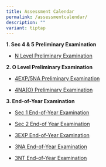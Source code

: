 ```yaml
---
title: Assessment Calendar
permalink: /assessmentcalendar/
description: ""
variant: tiptap
---
```

<p><strong>1. Sec 4 &amp; 5 Preliminary Examination</strong>
</p>
<ul data-tight="true" class="tight">
<li>
<p><a href="https://drive.google.com/file/d/1OVr2PQpCzMj2UBFrwKje_-YskY-yGJns/view?usp=sharing" rel="noopener noreferrer nofollow" target="_blank">N Level Preliminary Examination</a>
</p>
</li>
</ul>
<p><strong>2. O Level Preliminary Examination</strong>
</p>
<ul data-tight="true" class="tight">
<li>
<p><a href="https://drive.google.com/file/d/1S57JHuzN-BGhipeKi_Dgc3jfBePQLjw-/view?usp=sharing" rel="noopener noreferrer nofollow" target="_blank">4EXP/5NA Preliminary Examination</a>
</p>
</li>
<li>
<p><a href="https://drive.google.com/file/d/1Pj80HcvcytgEvBVCWrEJeEudmJ7XcW8t/view?usp=sharing" rel="noopener noreferrer nofollow" target="_blank">4NA(O) Preliminary Examination</a>
</p>
</li>
</ul>
<p><strong>3. End-of-Year Examination</strong>
</p>
<ul data-tight="true" class="tight">
<li>
<p><a href="https://drive.google.com/file/d/1Jkq9matvQqQMSXt4sp0n3oTWIdLTwoNQ/view?usp=sharing" rel="noopener nofollow" target="_blank">Sec 1 End-of-Year Examination</a>
</p>
</li>
<li>
<p><a href="https://drive.google.com/file/d/1XB5oio6ewSwGQXW23rxfXyKeHujbtA4O/view?usp=sharing" rel="noopener nofollow" target="_blank">Sec 2 End-of Year Examination</a>
</p>
</li>
<li>
<p><a href="https://drive.google.com/file/d/1DGsY-eiiZVZHV-kZOkkqT-ZIqHg1_iYi/view?usp=sharing" rel="noopener nofollow" target="_blank">3EXP End-of-Year Examination</a>
</p>
</li>
<li>
<p><a href="https://drive.google.com/file/d/10mrRgs_OI72MJs7hvwPlKQZbY7p95XCs/view?usp=sharing" rel="noopener nofollow" target="_blank">3NA End-of-Year Examination</a>
</p>
</li>
<li>
<p><a href="https://drive.google.com/file/d/1l4N5aXTt52P2sZE4oIa_6xYOmSO5Jb-z/view?usp=sharing" rel="noopener nofollow" target="_blank">3NT End-of-Year Examination</a>
</p>
</li>
</ul>
<p></p>